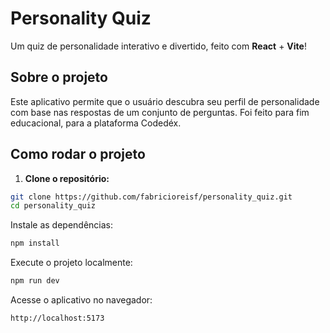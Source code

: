 # Personality Quiz

Um quiz de personalidade interativo e divertido, feito com **React** + **Vite**!  

## Sobre o projeto

Este aplicativo permite que o usuário descubra seu perfil de personalidade com base nas respostas de um conjunto de perguntas. Foi feito para fim educacional, para a plataforma Codedéx.

## Como rodar o projeto

1. **Clone o repositório:**

```bash
git clone https://github.com/fabricioreisf/personality_quiz.git
cd personality_quiz
```
Instale as dependências:

```bash
npm install
````
Execute o projeto localmente:
````bash
npm run dev
````
Acesse o aplicativo no navegador:
```bash
http://localhost:5173
````

